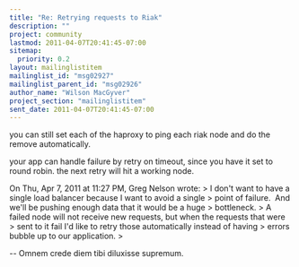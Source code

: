 ```yaml
---
title: "Re: Retrying requests to Riak"
description: ""
project: community
lastmod: 2011-04-07T20:41:45-07:00
sitemap:
  priority: 0.2
layout: mailinglistitem
mailinglist_id: "msg02927"
mailinglist_parent_id: "msg02926"
author_name: "Wilson MacGyver"
project_section: "mailinglistitem"
sent_date: 2011-04-07T20:41:45-07:00
---
```



you can still set each of the haproxy to ping each riak node and do
the remove automatically.

your app can handle failure by retry on timeout, since you have it set
to round robin. the next retry
will hit a working node.

On Thu, Apr 7, 2011 at 11:27 PM, Greg Nelson  wrote:
&gt; I don't want to have a single load balancer because I want to avoid a single
&gt; point of failure.  And we'll be pushing enough data that it would be a huge
&gt; bottleneck.
&gt; A failed node will not receive new requests, but when the requests that were
&gt; sent to it fail I'd like to retry those automatically instead of having
&gt; errors bubble up to our application.
&gt;

-- 
Omnem crede diem tibi diluxisse supremum.

